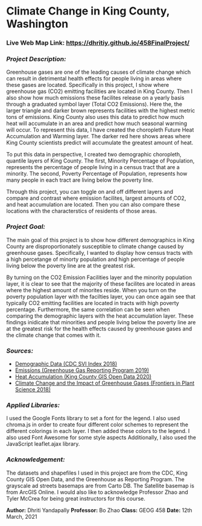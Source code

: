 # Climate Change in King County, Washington
### Live Web Map Link: https://dhritiy.github.io/458FinalProject/

### ***Project Description:***
Greenhouse gases are one of the leading causes of climate change which can result in detrimental health effects for people living in areas where these gases are located. Specifically in this project, I show where greenhouse gas (CO2) emitting facilities are located in King County. Then I also show how much emissions these facilites release on a yearly basis through a graduated symbol layer (Total CO2 Emissions). Here the, the larger triangle and darker brown represents facilities with the highest metric tons of emissions. King County also uses this data to predict how much heat will accumulate in an area and predict how much seasonal warming will occur. To represent this data, I have created the choropleth Future Heat Accumulation and Warming layer. The darker red here shows areas where King County scientists predict will accumulate the greatest amount of heat.

To put this data in perspective, I created two demographic choropleth, quantile layers of King County. The first, Minority Percentage of Population, represents the percentage of people living in a census tract that are a minority. The second, Poverty Percentage of Population, represents how many people in each tract are living below the poverty line.

Through this project, you can toggle on and off different layers and compare and contrast where emission facilites, largest amounts of CO2, and heat accumulation are located. Then you can also compare these locations with the characterstics of residents of those areas.

### ***Project Goal:***
The main goal of this project is to show how different demographics in King County are disproportionately susceptible to climate change caused by greenhouse gases. Specifically, I wanted to display how census tracts with a high percetange of minorty population and high percentage of people living below the poverty line are at the greatest risk.

By turning on the CO2 Emission Facilities layer and the minority population layer, it is clear to see that the majority of these facilites are located in areas where the highest amount of minorites reside. When you turn on the poverty population layer with the facilties layer, you can once again see that typically CO2 emitting facilities are located in tracts with high poverty percentage. Furthermore, the same correlation can be seen when comparing the demographic layers with the heat accumulation layer. These findings inidicate that minorities and people living below the poverty line are at the greatest risk for the health effects caused by greenhouse gases and the climate change that comes with it.


### ***Sources:***
- [Demographic Data (CDC SVI Index 2018)](https://www.atsdr.cdc.gov/placeandhealth/svi/data_documentation_download.html)
- [Emissions (Greenhouse Gas Reporting Program 2019)](https://data.wa.gov/Natural-Resources-Environment/GHG-Reporting-Program-Map/gtyb-56w7?referrer=embed)
- [Heat Accumulation (King County GIS Open Data 2020)](https://climate-kingcounty.opendata.arcgis.com/datasets/growing-degree-days-all-scenarios?selectedAttribute=GDD4_50)
- [Climate Change and the Impact of Greenhouse Gases (Frontiers in Plant Science 2018)](https://www.frontiersin.org/articles/10.3389/fpls.2018.00273/full)

### ***Applied Libraries:***
I used the Google Fonts library to set a font for the legend. I also used chroma.js in order to create four different color schemes to represent the different colorings in each layer. I then added these colors to the legend. I also used Font Awesome for some style aspects Additionally, I also used the JavaScript leaflet.ajax library.

### ***Acknowledgement:***
The datasets and shapefiles I used in this project are from the CDC, King County GIS Open Data, and the Greenhouse as Reporting Program. The grayscale ad streets basemaps are from Carto DB. The Satellite basemap is from ArcGIS Online. I would also like to acknowledge Professor Zhao and Tyler McCrea for being great instructors for this course.


**Author:** Dhriti Yandapally
**Professor:** Bo Zhao
**Class:** GEOG 458
**Date:** 12th March, 2021
